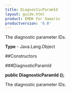 ```yaml
---
title: DiagnosticParamId
layout: guide.html
product: EMDK For Xamarin 
productversion: '6.0' 
---
```

The diagnostic parameter IDs.

**Type** - Java.Lang.Object

##Constructors

###DiagnosticParamId

**public DiagnosticParamId ();**

The diagnostic parameter IDs.

